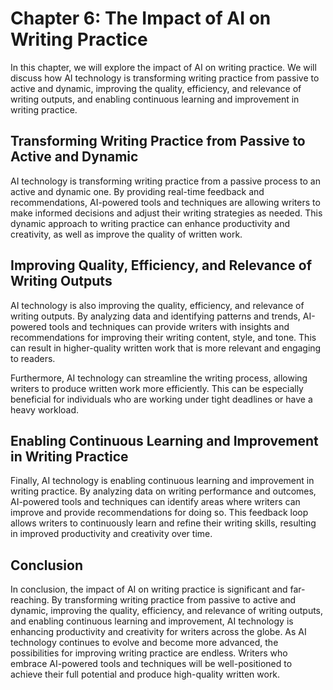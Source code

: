 Chapter 6: The Impact of AI on Writing Practice
===============================================

In this chapter, we will explore the impact of AI on writing practice. We will discuss how AI technology is transforming writing practice from passive to active and dynamic, improving the quality, efficiency, and relevance of writing outputs, and enabling continuous learning and improvement in writing practice.

Transforming Writing Practice from Passive to Active and Dynamic
----------------------------------------------------------------

AI technology is transforming writing practice from a passive process to an active and dynamic one. By providing real-time feedback and recommendations, AI-powered tools and techniques are allowing writers to make informed decisions and adjust their writing strategies as needed. This dynamic approach to writing practice can enhance productivity and creativity, as well as improve the quality of written work.

Improving Quality, Efficiency, and Relevance of Writing Outputs
---------------------------------------------------------------

AI technology is also improving the quality, efficiency, and relevance of writing outputs. By analyzing data and identifying patterns and trends, AI-powered tools and techniques can provide writers with insights and recommendations for improving their writing content, style, and tone. This can result in higher-quality written work that is more relevant and engaging to readers.

Furthermore, AI technology can streamline the writing process, allowing writers to produce written work more efficiently. This can be especially beneficial for individuals who are working under tight deadlines or have a heavy workload.

Enabling Continuous Learning and Improvement in Writing Practice
----------------------------------------------------------------

Finally, AI technology is enabling continuous learning and improvement in writing practice. By analyzing data on writing performance and outcomes, AI-powered tools and techniques can identify areas where writers can improve and provide recommendations for doing so. This feedback loop allows writers to continuously learn and refine their writing skills, resulting in improved productivity and creativity over time.

Conclusion
----------

In conclusion, the impact of AI on writing practice is significant and far-reaching. By transforming writing practice from passive to active and dynamic, improving the quality, efficiency, and relevance of writing outputs, and enabling continuous learning and improvement, AI technology is enhancing productivity and creativity for writers across the globe. As AI technology continues to evolve and become more advanced, the possibilities for improving writing practice are endless. Writers who embrace AI-powered tools and techniques will be well-positioned to achieve their full potential and produce high-quality written work.
